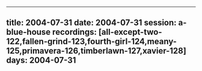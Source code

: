 
---
title: 2004-07-31
date:  2004-07-31
session: a-blue-house
recordings: [all-except-two-122,fallen-grind-123,fourth-girl-124,meany-125,primavera-126,timberlawn-127,xavier-128]
days: 2004-07-31
---
